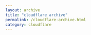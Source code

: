 ```yaml
---
layout: archive
title: "cloudflare archive"
permalink: /cloudflare-archive.html
category: cloudflare
---
```

